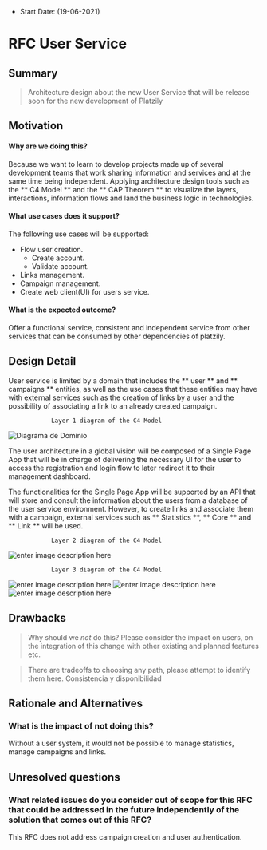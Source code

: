 - Start Date: (19-06-2021)

# RFC User Service

## Summary

>  Architecture design about the new User Service that will be release soon for the new development of Platzily


## Motivation

#### Why are we doing this? 

Because we want to learn to develop projects made up of several development teams that work sharing information and services and at the same time being independent. Applying architecture design tools such as the ** C4 Model ** and the ** CAP Theorem ** to visualize the layers, interactions, information flows and land the business logic in technologies.

####  What use cases does it support? 

The following use cases will be supported:
-   Flow user creation.
    -   Create account.
    -   Validate account.
-  Links management.
-  Campaign management.
-  Create web client(UI) for users service.

####  What is the expected outcome? 

Offer a functional service, consistent and independent service from other services that can be consumed by other dependencies of platzily.

## Design Detail

User service is limited by a domain that includes the ** user ** and ** campaigns ** entities, as well as the use cases that these entities may have with external services such as the creation of links by a user and the possibility of associating a link to an already created campaign.

				Layer 1 diagram of the C4 Model
![Diagrama de Dominio](https://res.cloudinary.com/dahid6yzj/image/upload/v1623981385/platzily/diagrama1.jpg)

The user architecture in a global vision will be composed of a Single Page App that will be in charge of delivering the necessary UI for the user to access the registration and login flow to later redirect it to their management dashboard.

The functionalities for the Single Page App will be supported by an API that will store and consult the information about the users from a database of the user service environment. However, to create links and associate them with a campaign, external services such as ** Statistics **, ** Core ** and ** Link ** will be used.

				Layer 2 diagram of the C4 Model
![enter image description here](https://res.cloudinary.com/dahid6yzj/image/upload/c_scale,w_577/v1623982530/platzily/c1.jpg)								


				Layer 3 diagram of the C4 Model
![enter image description here](https://res.cloudinary.com/dahid6yzj/image/upload/c_scale,w_577/v1623988884/platzily/c3.jpg)
![enter image description here](https://res.cloudinary.com/dahid6yzj/image/upload/c_scale,w_577/v1623987987/platzily/sequence1.png)
![enter image description here](https://res.cloudinary.com/dahid6yzj/image/upload/c_scale,w_577/v1624061530/platzily/secuencia2.png)

## Drawbacks

> Why should we *not* do this? Please consider the impact on users,
on the integration of this change with other existing and planned features etc.

> There are tradeoffs to choosing any path, please attempt to identify them here.
> Consistencia y disponibilidad

## Rationale and Alternatives

### What is the impact of not doing this?

Without a user system, it would not be possible to manage statistics, manage campaigns and links.

## Unresolved questions

###  What related issues do you consider out of scope for this RFC that could be addressed in the future independently of the solution that comes out of this RFC?
This RFC does not address campaign creation and user authentication.
